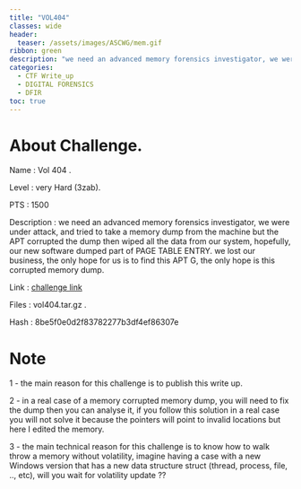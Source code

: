 ```yaml
---
title: "VOL404"
classes: wide
header:  
  teaser: /assets/images/ASCWG/mem.gif
ribbon: green
description: "we need an advanced memory forensics investigator, we were under attack, and tried to take a memory dump from the machine but the APT corrupted the dump then wiped all the data from our system, hopefully, our new software  dumped part of PAGE TABLE ENTRY. we lost our business, the only hope for us is to find this APT G, the only hope is this corrupted memory dump."
categories:
  - CTF Write_up
  - DIGITAL FORENSICS
  - DFIR 
toc: true
---
```


# About Challenge.

Name  : Vol 404 .

Level : very Hard (3zab).

PTS : 1500

Description : we need an advanced memory forensics investigator, we were under attack, and tried to take a memory dump from the machine but the APT corrupted the dump then wiped all the data from our system, hopefully, our new software  dumped part of PAGE TABLE ENTRY. we lost our business, the only hope for us is to find this APT G, the only hope is this corrupted memory dump. 

Link : [challenge link](https://mega.nz/file/9JkW2KgL#3SHkp4GaOzHsvyxRkvb2QoGka2rA8Xqap9ZpdJbHVDs) 

Files : vol404.tar.gz .

Hash : 8be5f0e0d2f83782277b3df4ef86307e 

# Note

1 - the main reason for this challenge is to publish this write up. 

2 - in a real case of a memory corrupted memory dump, you will need to fix the dump then you can analyse it, if you follow this solution in a real case you will not solve it because the pointers will point to invalid locations but here I edited the memory.

3 - the main technical reason for this challenge is to know how to walk throw a memory without volatility, imagine having a case with a new Windows version that has a new data structure struct (thread, process, file, .., etc), will you wait for volatility update ?? 

